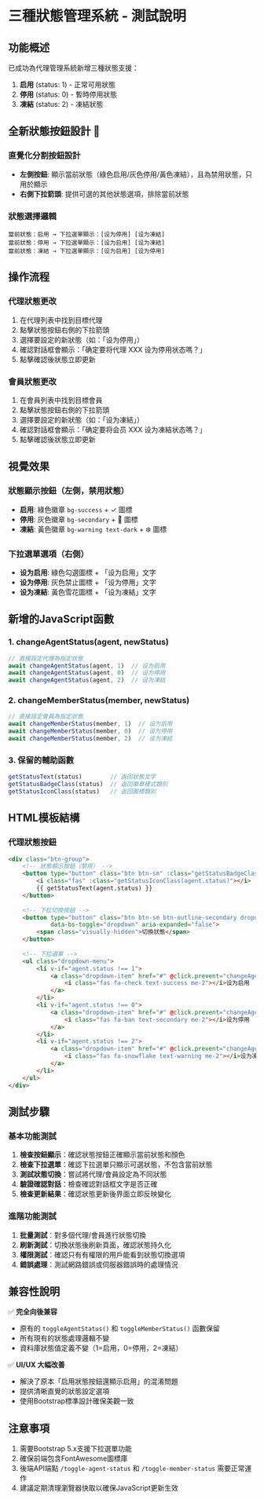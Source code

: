# 三種狀態管理系統 - 測試說明

## 功能概述

已成功為代理管理系統新增三種狀態支援：
1. **启用** (status: 1) - 正常可用狀態
2. **停用** (status: 0) - 暫時停用狀態  
3. **凍結** (status: 2) - 凍結狀態

## 全新狀態按鈕設計 🎨

### 直覺化分割按鈕設計
- **左側按鈕**: 顯示當前狀態（綠色启用/灰色停用/黃色凍結），且為禁用狀態，只用於顯示
- **右側下拉箭頭**: 提供可選的其他狀態選項，排除當前狀態

### 狀態選擇邏輯
```
當前狀態：启用 → 下拉選單顯示：[设为停用] [设为凍結]
當前狀態：停用 → 下拉選單顯示：[设为启用] [设为凍結]  
當前狀態：凍結 → 下拉選單顯示：[设为启用] [设为停用]
```

## 操作流程

### 代理狀態更改
1. 在代理列表中找到目標代理
2. 點擊狀態按鈕右側的下拉箭頭
3. 選擇要設定的新狀態（如：「设为停用」）
4. 確認對話框會顯示：「确定要将代理 XXX 设为停用状态嗎？」
5. 點擊確認後狀態立即更新

### 會員狀態更改  
1. 在會員列表中找到目標會員
2. 點擊狀態按鈕右側的下拉箭頭
3. 選擇要設定的新狀態（如：「设为凍結」）
4. 確認對話框會顯示：「确定要将会员 XXX 设为凍結状态嗎？」
5. 點擊確認後狀態立即更新

## 視覺效果

### 狀態顯示按鈕（左側，禁用狀態）
- **启用**: 綠色徽章 `bg-success` + ✓ 圖標
- **停用**: 灰色徽章 `bg-secondary` + 🚫 圖標
- **凍結**: 黃色徽章 `bg-warning text-dark` + ❄️ 圖標

### 下拉選單選項（右側）
- **设为启用**: 綠色勾選圖標 + 「设为启用」文字
- **设为停用**: 灰色禁止圖標 + 「设为停用」文字
- **设为凍結**: 黃色雪花圖標 + 「设为凍結」文字

## 新增的JavaScript函數

### 1. changeAgentStatus(agent, newStatus)
```javascript
// 直接設定代理為指定狀態
await changeAgentStatus(agent, 1)  // 设为启用
await changeAgentStatus(agent, 0)  // 设为停用
await changeAgentStatus(agent, 2)  // 设为凍結
```

### 2. changeMemberStatus(member, newStatus)
```javascript
// 直接設定會員為指定狀態
await changeMemberStatus(member, 1)  // 设为启用
await changeMemberStatus(member, 0)  // 设为停用
await changeMemberStatus(member, 2)  // 设为凍結
```

### 3. 保留的輔助函數
```javascript
getStatusText(status)        // 返回狀態文字
getStatusBadgeClass(status)  // 返回徽章樣式類別
getStatusIconClass(status)   // 返回圖標類別
```

## HTML模板結構

### 代理狀態按鈕
```html
<div class="btn-group">
    <!-- 狀態顯示按鈕（禁用） -->
    <button type="button" class="btn btn-sm" :class="getStatusBadgeClass(agent.status)" disabled>
        <i class="fas" :class="getStatusIconClass(agent.status)"></i>
        {{ getStatusText(agent.status) }}
    </button>
    
    <!-- 下拉切換按鈕 -->
    <button type="button" class="btn btn-sm btn-outline-secondary dropdown-toggle dropdown-toggle-split" 
            data-bs-toggle="dropdown" aria-expanded="false">
        <span class="visually-hidden">切換狀態</span>
    </button>
    
    <!-- 下拉選單 -->
    <ul class="dropdown-menu">
        <li v-if="agent.status !== 1">
            <a class="dropdown-item" href="#" @click.prevent="changeAgentStatus(agent, 1)">
                <i class="fas fa-check text-success me-2"></i>设为启用
            </a>
        </li>
        <li v-if="agent.status !== 0">
            <a class="dropdown-item" href="#" @click.prevent="changeAgentStatus(agent, 0)">
                <i class="fas fa-ban text-secondary me-2"></i>设为停用
            </a>
        </li>
        <li v-if="agent.status !== 2">
            <a class="dropdown-item" href="#" @click.prevent="changeAgentStatus(agent, 2)">
                <i class="fas fa-snowflake text-warning me-2"></i>设为凍結
            </a>
        </li>
    </ul>
</div>
```

## 測試步驟

### 基本功能測試
1. **檢查按鈕顯示**：確認狀態按鈕正確顯示當前狀態和顏色
2. **檢查下拉選單**：確認下拉選單只顯示可選狀態，不包含當前狀態
3. **測試狀態切換**：嘗試將代理/會員設定為不同狀態
4. **驗證確認對話**：檢查確認對話框文字是否正確
5. **檢查更新結果**：確認狀態更新後界面立即反映變化

### 進階功能測試
1. **批量測試**：對多個代理/會員進行狀態切換
2. **刷新測試**：切換狀態後刷新頁面，確認狀態持久化
3. **權限測試**：確認只有有權限的用戶能看到狀態切換選項
4. **錯誤處理**：測試網路錯誤或伺服器錯誤時的處理情況

## 兼容性說明

✅ **完全向後兼容**
- 原有的 `toggleAgentStatus()` 和 `toggleMemberStatus()` 函數保留
- 所有現有的狀態處理邏輯不變
- 資料庫狀態值定義不變（1=启用，0=停用，2=凍結）

✅ **UI/UX 大幅改善**
- 解決了原本「启用狀態按鈕還顯示启用」的混淆問題
- 提供清晰直覺的狀態設定選項
- 使用Bootstrap標準設計確保美觀一致

## 注意事項

1. 需要Bootstrap 5.x支援下拉選單功能
2. 確保前端包含FontAwesome圖標庫
3. 後端API端點 `/toggle-agent-status` 和 `/toggle-member-status` 需要正常運作
4. 建議定期清理瀏覽器快取以確保JavaScript更新生效 